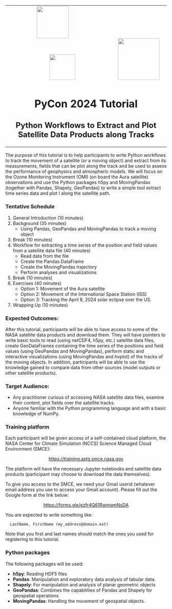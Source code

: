 
<div align="center">
<table>
<tbody>
 <tr>
    <td>
       <img src="https://portal.nccs.nasa.gov/datashare/astg/training/python/logos/nasa-logo.svg" width="100" hspace="90">
       <img src="https://portal.nccs.nasa.gov/datashare/astg/training/python/logos/ASTG_logo.png?raw=true" width="80" hspace="130">
        <img src="https://www.nccs.nasa.gov/sites/default/files/NCCS_Logo_0.png" width="130">
    </td>
 </tr>
 <tr>
<td align="center">
<img width="2000" height="0"><br>
<h1> PyCon 2024 Tutorial </h1>
<h2>Python Workflows to Extract and Plot Satellite Data Products along Tracks</h2>
<img width="2000" height="0">
</td>
 </tr>
</tbody>
</table>
</div>


The purpose of this tutorial is to help participants to write Python workflows 
to track the movement of a satellite (or a moving object) and extract from 
its measurements, fields that can be plot along the track and be used to assess 
the performance of geophysics and atmospheric models. We will focus on the 
Ozone Monitoring Instrument (OMI) (on board the Aura satellite) observations 
and use the Python packages h5py and MovingPandas 
(together with Pandas, Shapely, GeoPandas) to write a simple tool extract 
time series data and plot I along the satellite path.


### Tentative Schedule

1. General Introduction (10 minutes)
2. Background (35 minutes) 
   - Using Pandas, GeoPandas and MovingPandas to track a moving object
3. Break (10 minutes)
4. Workflow for extracting a time series of the position and field values from a satellite data file (40 minutes)
   - Read data from the file
   - Create the Pandas DataFrame
   - Create the MovingPandas trajectory
   - Perform analyses and visualizations
5. Break (10 minutes)
6. Exercises (40 minutes) 
   - Option 1: Movement of the Aura satellite
   - Option 2: Movement of the International Space Station (ISS)
   - Option 3: Tracking the April 8, 2024 solar eclipse over the US.
7. Wrapping Up (10 minutes)


### Expected Outcomes:
After this tutorial, participants will be able to have access to some 
of the NASA satellite data products and download them. 
They will have pointers to write basic tools to read (using netCDF4, h5py, etc.) 
satellite data files, create GeoDataFrames containing the time series of 
the positions and field values (using GeoPandas and MovingPandas), 
perform static and interactive visualizations (using MovingPandas and hvplot) 
of the tracks of the moving objects. 
In addition, participants will be able to use the knowledge gained to 
compare data from other sources (model outputs or other satellite products).

### Target Audience:
- Any practitioner curious of accessing NASA satellite data files, examine their content, plot fields over the satellite tracks.
- Anyone familiar with the Python programming language and with a basic knowledge of NumPy.

### Training platform 
Each participant will be given access of a self-contained cloud platform, the
NASA Center for Climate Simulation (NCCS) Science Managed Cloud Environment (SMCE):

<p align="center">
<a href="https://training.astg.smce.nasa.gov">https://training.astg.smce.nasa.gov</a>
</p>

The platform will have the necessary Jupyter notebooks and satellite data products 
(participant may choose to download the data themselves).

To give you access to the SMCE, we need your Gmail userid (whatever email address you use to access your Gmail account).  Please fill out the Google form at the link below:

<p align="center">
<a href="https://forms.gle/ezfr4Q61RwmqmNsDA">https://forms.gle/ezfr4Q61RwmqmNsDA</a>
</p>

You are expected to write something like:
 
```
  LastName, FirstName (my_address@domain.ext)
```

Note that you first and last names should match the ones you used for registering to this tutorial.

### Python packages

The following packages will be used:

- __h5py__: Reading HDF5 files
- __Pandas__: Manipulation and exploratory data analysis of tabular data.
- __Shapely__: For manipulation and analysis of planar geometric objects
- __GeoPandas__: Combines the capabilities of Pandas and Shapely for geospatial operations
- __MovingPandas__: Handling the movement of geospatial objects.

